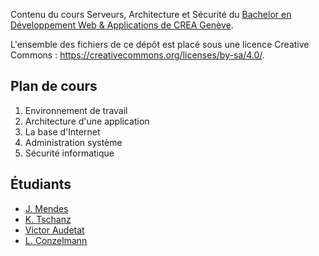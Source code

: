 Contenu du cours Serveurs, Architecture et Sécurité du [Bachelor en Développement Web & Applications de CREA Genève](https://www.creageneve.com/bachelor/developpement-web-et-applications/).

L'ensemble des fichiers de ce dépôt est placé sous une licence Creative Commons : https://creativecommons.org/licenses/by-sa/4.0/.

## Plan de cours

1. Environnement de travail
2. Architecture d'une application
3. La base d'Internet
4. Administration système
5. Sécurité informatique

## Étudiants

- [J. Mendes](https://github.com/JoMendes)
- [K. Tschanz](https://github.com/KarenCrea)
- [Victor Audetat](https://github.com/victorvkooz)
- [L. Conzelmann](https://github.com/Maraen)
